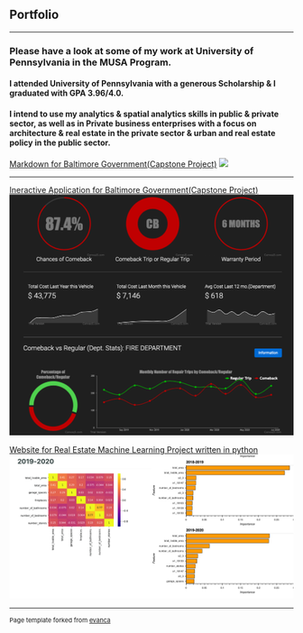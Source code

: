 ## Portfolio

---

### Please have a look at some of my work at University of Pennsylvania in the MUSA Program. 
#### I attended University of Pennsylvania with a generous Scholarship & I graduated with GPA 3.96/4.0.
#### I intend to use my analytics & spatial analytics skills in public & private sector, as well as in Private business enterprises with a focus on architecture & real estate in the private sector & urban and real estate policy in the public sector.


[Markdown for Baltimore Government(Capstone Project)](https://akshaypracticum.github.io/markdownbalt/)
<img src="images/AA111.png?raw=true"/>

---
[Ineractive Application for Baltimore Government(Capstone Project)](https://akshaypracticum.github.io/practicum.github.io/)
<img src="images/1Ap.png?raw=true"/>


[Website for Real Estate Machine Learning Project written in python](https://akshaynagar26.github.io/Submission620_Akshay_Nagar/)
<img src="images/ML.jpg?raw=true"/>








---
<p style="font-size:11px">Page template forked from <a href="https://github.com/evanca/quick-portfolio">evanca</a></p>
<!-- Remove above link if you don't want to attibute -->
